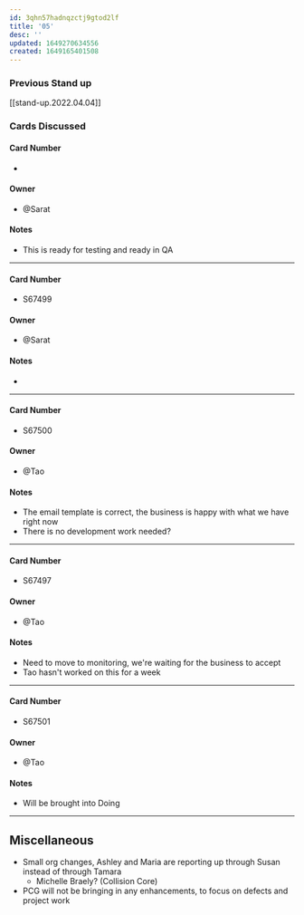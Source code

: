 ```yaml
---
id: 3qhn57hadnqzctj9gtod2lf
title: '05'
desc: ''
updated: 1649270634556
created: 1649165401508
---
```


### Previous Stand up
[[stand-up.2022.04.04]]

### Cards Discussed
#### Card Number
- 
#### Owner
- @Sarat 
#### Notes
- This is ready for testing and ready in QA 
---
#### Card Number
- S67499
#### Owner
- @Sarat 
#### Notes
- 
---
#### Card Number
- S67500
#### Owner
- @Tao 
#### Notes
- The email template is correct, the business is happy with what we have right now
- There is no development work needed? 
---
#### Card Number
- S67497
#### Owner
- @Tao 
#### Notes
- Need to move to monitoring, we're waiting for the business to accept
- Tao hasn't worked on this for a week
---
#### Card Number
- S67501
#### Owner
- @Tao 
#### Notes
- Will be brought into Doing
---
## Miscellaneous
- Small org changes, Ashley and Maria are reporting up through Susan instead of through Tamara
  - Michelle Braely? (Collision Core) 
- PCG will not be bringing in any enhancements, to focus on defects and project work